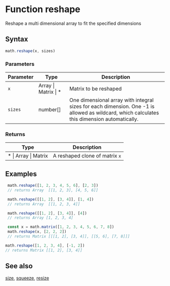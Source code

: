 <!-- Note: This file is automatically generated from source code comments. Changes made in this file will be overridden. -->

# Function reshape

Reshape a multi dimensional array to fit the specified dimensions


## Syntax

```js
math.reshape(x, sizes)
```

### Parameters

Parameter | Type | Description
--------- | ---- | -----------
`x` | Array &#124; Matrix &#124; * | Matrix to be reshaped
`sizes` | number[] | One dimensional array with integral sizes for each dimension. One -1 is allowed as wildcard, which calculates this dimension automatically.

### Returns

Type | Description
---- | -----------
* &#124; Array &#124; Matrix | A reshaped clone of matrix `x`


## Examples

```js
 math.reshape([1, 2, 3, 4, 5, 6], [2, 3])
 // returns Array  [[1, 2, 3], [4, 5, 6]]

 math.reshape([[1, 2], [3, 4]], [1, 4])
 // returns Array  [[1, 2, 3, 4]]

 math.reshape([[1, 2], [3, 4]], [4])
 // returns Array [1, 2, 3, 4]

 const x = math.matrix([1, 2, 3, 4, 5, 6, 7, 8])
 math.reshape(x, [2, 2, 2])
 // returns Matrix [[[1, 2], [3, 4]], [[5, 6], [7, 8]]]

math.reshape([1, 2, 3, 4], [-1, 2])
// returns Matrix [[1, 2], [3, 4]]
```


## See also

[size](size.md),
[squeeze](squeeze.md),
[resize](resize.md)
